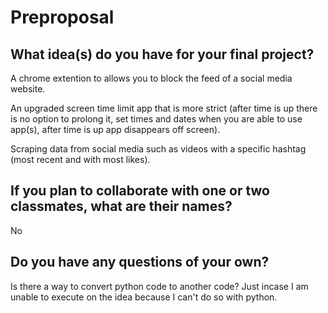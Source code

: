# Preproposal

## What idea(s) do you have for your final project?

A chrome extention to allows you to block the feed of a social media website.

An upgraded screen time limit app that is more strict (after time is up there is no option to prolong it, set times and dates when you are able to use app(s), after time is up app disappears off screen). 

Scraping data from social media such as videos with a specific hashtag (most recent and with most likes).


## If you plan to collaborate with one or two classmates, what are their names?

No

## Do you have any questions of your own?

Is there a way to convert python code to another code? Just incase I am unable to execute on the idea because I can't do so with python. 
